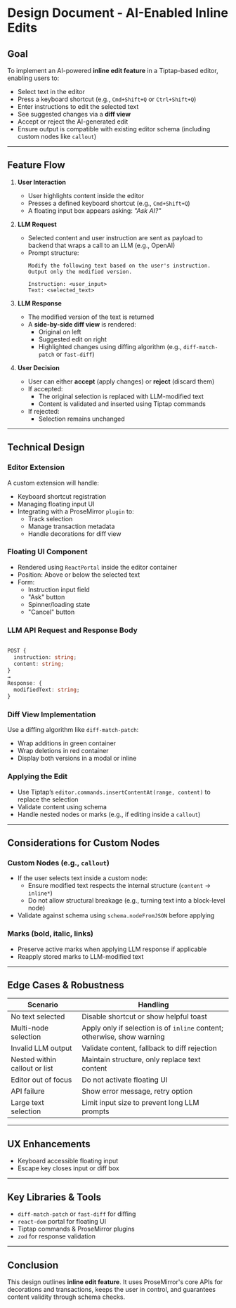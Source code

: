 # Design Document - AI-Enabled Inline Edits

## Goal

To implement an AI-powered **inline edit feature** in a Tiptap-based editor, enabling users to:

- Select text in the editor
- Press a keyboard shortcut (e.g., `Cmd+Shift+Q` or `Ctrl+Shift+Q`)
- Enter instructions to edit the selected text
- See suggested changes via a **diff view**
- Accept or reject the AI-generated edit
- Ensure output is compatible with existing editor schema (including custom nodes like `callout`)

---

## Feature Flow

1. **User Interaction**
   - User highlights content inside the editor
   - Presses a defined keyboard shortcut (e.g., `Cmd+Shift+Q`)
   - A floating input box appears asking: _"Ask AI?"_

2. **LLM Request**
   - Selected content and user instruction are sent as payload to backend that wraps a call to an LLM (e.g., OpenAI)
   - Prompt structure:  
     ```
     Modify the following text based on the user's instruction. Output only the modified version.

     Instruction: <user_input>
     Text: <selected_text>
     ```

3. **LLM Response**
   - The modified version of the text is returned
   - A **side-by-side diff view** is rendered:
     - Original on left
     - Suggested edit on right
     - Highlighted changes using diffing algorithm (e.g., `diff-match-patch` or `fast-diff`)

4. **User Decision**
   - User can either **accept** (apply changes) or **reject** (discard them)
   - If accepted:
     - The original selection is replaced with LLM-modified text
     - Content is validated and inserted using Tiptap commands
   - If rejected:
     - Selection remains unchanged

---

## Technical Design

### Editor Extension

A custom extension will handle:

- Keyboard shortcut registration
- Managing floating input UI
- Integrating with a ProseMirror `plugin` to:
  - Track selection
  - Manage transaction metadata
  - Handle decorations for diff view

### Floating UI Component

- Rendered using `ReactPortal` inside the editor container
- Position: Above or below the selected text
- Form:
  - Instruction input field
  - "Ask" button
  - Spinner/loading state
  - "Cancel" button

### LLM API Request and Response Body

```ts

POST {
  instruction: string;
  content: string;
}
→
Response: {
  modifiedText: string;
}
```

### Diff View Implementation

Use a diffing algorithm like `diff-match-patch`:

- Wrap additions in green container
- Wrap deletions in red container
- Display both versions in a modal or inline

### Applying the Edit

- Use Tiptap’s `editor.commands.insertContentAt(range, content)` to replace the selection
- Validate content using schema
- Handle nested nodes or marks (e.g., if editing inside a `callout`)

---

## Considerations for Custom Nodes

### Custom Nodes (e.g., `callout`)
- If the user selects text inside a custom node:
  - Ensure modified text respects the internal structure (`content` → `inline*`)
  - Do not allow structural breakage (e.g., turning text into a block-level node)
- Validate against schema using `schema.nodeFromJSON` before applying

### Marks (bold, italic, links)
- Preserve active marks when applying LLM response if applicable
- Reapply stored marks to LLM-modified text

---

## Edge Cases & Robustness

| Scenario | Handling |
|---------|----------|
| No text selected | Disable shortcut or show helpful toast |
| Multi-node selection | Apply only if selection is of `inline` content; otherwise, show warning |
| Invalid LLM output | Validate content, fallback to diff rejection |
| Nested within callout or list | Maintain structure, only replace text content |
| Editor out of focus | Do not activate floating UI |
| API failure | Show error message, retry option |
| Large text selection | Limit input size to prevent long LLM prompts |

---

## UX Enhancements

- Keyboard accessible floating input
- Escape key closes input or diff box

---

## Key Libraries & Tools

- `diff-match-patch` or `fast-diff` for diffing
- `react-dom` portal for floating UI
- Tiptap commands & ProseMirror plugins
- `zod` for response validation

---

## Conclusion

This design outlines **inline edit feature**. It uses ProseMirror's core APIs for decorations and transactions, keeps the user in control, and guarantees content validity through schema checks.

